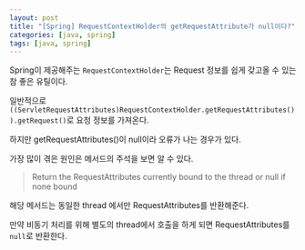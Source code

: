 ```yaml
---
layout: post
title: "[Spring] RequestContextHolder의 getRequestAttribute가 null이다?"
categories: [java, spring]
tags: [java, spring]
---
```


Spring이 제공해주는 `RequestContextHolder`는 Request 정보를 쉽게 갖고올 수 있는 참 좋은 유틸이다.

일반적으로 `((ServletRequestAttributes)RequestContextHolder.getRequestAttributes()).getRequest()`로 요청 정보를 가져온다.

하지만 getRequestAttributes()이 null이라 오류가 나는 경우가 있다.

가장 많이 겪은 원인은 메서드의 주석을 보면 알 수 있다.

> Return the RequestAttributes currently bound to the thread or null if none bound

해당 메서드는 동일한 thread 에서만 RequestAttributes를 반환해준다. 

만약 비동기 처리를 위해 별도의 thread에서 호출을 하게 되면 RequestAttributes를 `null`로 반환한다. 
